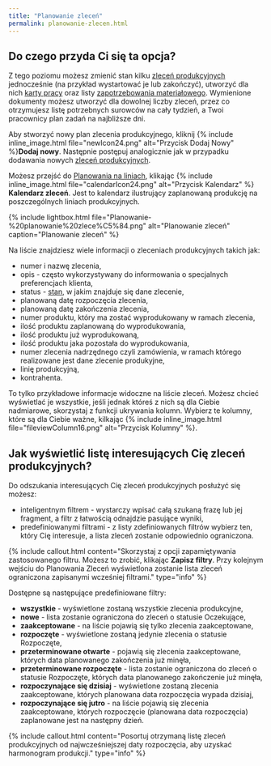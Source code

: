 ```yaml
---
title: "Planowanie zleceń"
permalink: planowanie-zlecen.html 
---
```

  
## Do czego przyda Ci się ta opcja?

Z tego poziomu możesz zmienić stan kilku [zleceń produkcyjnych](/zlecenia-produkcyjne) jednocześnie (na przykład wystartować je lub zakończyć), utworzyć dla nich [karty pracy](/karty-pracy)  oraz listy [zapotrzebowania materiałowego](/zapotrzebowanie-materialowe). Wymienione dokumenty możesz utworzyć dla dowolnej liczby zleceń, przez co otrzymujesz listę potrzebnych surowców na cały tydzień, a Twoi pracownicy plan zadań na najbliższe dni.

Aby stworzyć nowy plan zlecenia produkcyjnego, kliknij {% include inline_image.html file="newIcon24.png" alt="Przycisk Dodaj Nowy" %}**Dodaj nowy**. Następnie postępuj analogicznie jak w przypadku dodawania nowych [zleceń produkcyjnych](/zlecenia-produkcyjne).

Możesz przejść do  [Planowania na liniach](/planowanie-na-liniach), klikając {% include inline_image.html file="calendarIcon24.png" alt="Przycisk Kalendarz" %} **Kalendarz zleceń**. Jest to kalendarz ilustrujący zaplanowaną produkcję na poszczególnych liniach produkcyjnych.

{% include lightbox.html file="Planowanie-%20planowanie%20zlece%C5%84.png" alt="Planowanie zleceń" caption="Planowanie zleceń" %}

Na liście znajdziesz wiele informacji o zleceniach produkcyjnych takich jak:

- numer i nazwę zlecenia,
- opis - często wykorzystywany do informowania o specjalnych preferencjach klienta,
- status - [stan](/stany-i-statusy-zlecen), w jakim znajduje się dane zlecenie,
- planowaną datę rozpoczęcia zlecenia,
- planowaną datę zakończenia zlecenia,
- numer produktu, który ma zostać wyprodukowany w ramach zlecenia,
- ilość produktu zaplanowaną do wyprodukowania,
- ilość produktu już wyprodukowaną,
- ilość produktu jaka pozostała do wyprodukowania,
- numer zlecenia nadrzędnego czyli zamówienia, w ramach którego realizowane jest dane zlecenie produkyjne,
- linię produkcyjną,
- kontrahenta.

To tylko przykładowe informacje widoczne na liście zleceń. Możesz chcieć wyświetlać je wszystkie, jeśli jednak któreś z nich są dla Ciebie nadmiarowe, skorzystaj z funkcji ukrywania kolumn. Wybierz te kolumny, które są dla Ciebie ważne, kilkając {% include inline_image.html file="fileviewColumn16.png" alt="Przycisk Kolumny" %}.

## Jak wyświetlić listę interesujących Cię zleceń produkcyjnych?

Do odszukania interesujących Cię zleceń produkcyjnych posłużyć się możesz:

- inteligentnym filtrem - wystarczy wpisać całą szukaną frazę lub jej fragment, a filtr z łatwością odnajdzie pasujące wyniki,
- predefiniowanymi filtrami - z listy zdefiniowanych filtrów wybierz ten, który Cię interesuje, a lista zleceń zostanie odpowiednio ograniczona.

{% include callout.html content="Skorzystaj z opcji zapamiętywania zastosowanego filtru. Możesz to zrobić, klikając **Zapisz filtry**. Przy kolejnym wejściu do Planowania Zleceń wyświetlona zostanie lista zleceń ograniczona zapisanymi wcześniej filtrami." type="info" %}

Dostępne są następujące predefiniowane filtry:

- **wszystkie** - wyświetlone zostaną wszystkie zlecenia produkcyjne,
- **nowe** - lista zostanie ograniczona do zleceń o statusie Oczekujące,
- **zaakceptowane** - na liście pojawią się tylko zlecenia zaakceptowane,
- **rozpoczęte** - wyświetlone zostaną jedynie zlecenia o statusie Rozpoczęte,
- **przeterminowane otwarte** - pojawią się zlecenia zaakceptowane, których data planowanego zakończenia już minęła,
- **przeterminowane rozpoczęte** - lista zostanie ograniczona do zleceń o statusie Rozpoczęte, których data planowanego zakończenie już minęła,
- **rozpoczynające się dzisiaj** - wyświetlone zostaną zlecenia zaakceptowane, których planowana data rozpoczęcia wypada dzisiaj,
- **rozpoczynające się jutro** - na liście pojawią się zlecenia zaakceptowane, których rozpoczęcie (planowana data rozpoczęcia) zaplanowane jest na następny dzień.

{% include callout.html content="Posortuj otrzymaną listę zleceń produkcyjnych od najwcześniejszej daty rozpoczęcia, aby uzyskać harmonogram produkcji." type="info" %}
